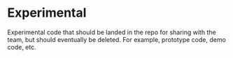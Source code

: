 # Experimental

Experimental code that should be landed in the repo for sharing with the team,
but should eventually be deleted. For example, prototype code, demo code, etc.
